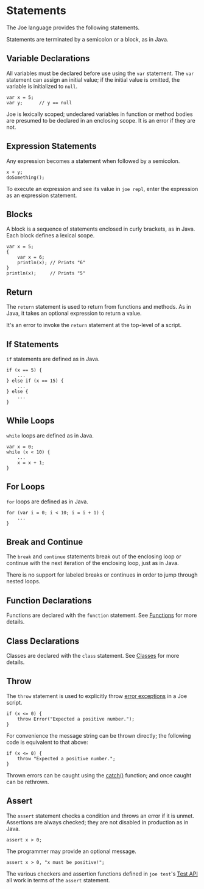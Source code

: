 # Statements

The Joe language provides the following statements.

Statements are terminated by a semicolon or a block, as in Java.

## Variable Declarations

All variables must be declared before use using the `var` statement.
The `var` statement can assign an initial value; if the initial value
is omitted, the variable is initialized to `null`.

```joe
var x = 5;
var y;      // y == null
```

Joe is lexically scoped; undeclared variables in function or method bodies
are presumed to be declared in an enclosing scope.  It is an error if
they are not.

## Expression Statements

Any expression becomes a statement when followed by a semicolon.

```joe
x + y;
doSomething();
```

To execute an expression and see its value in `joe repl`, enter the 
expression as an expression statement.

## Blocks

A block is a sequence of statements enclosed in curly brackets, as in 
Java.  Each block defines a lexical scope.

```joe
var x = 5;
{
    var x = 6;
    println(x); // Prints "6"
}
println(x);     // Prints "5"
```

## Return

The `return` statement is used to return from functions and methods.  As in 
Java, it takes an optional expression to return a value.

It's an error to invoke the `return` statement at the top-level of a script.

## If Statements

`if` statements are defined as in Java.

```joe
if (x == 5) {
    ...
} else if (x == 15) {
    ...
} else {
    ...
}
```

## While Loops

`while` loops are defined as in Java.

```joe
var x = 0;
while (x < 10) {
    ...
    x = x + 1;
}
```

## For Loops

`for` loops are defined as in Java.

```joe
for (var i = 0; i < 10; i = i + 1) {
    ...
}
```

## Break and Continue

The `break` and `continue` statements break out of the enclosing loop or 
continue with the next iteration of the enclosing loop, just as in Java.

There is no support for labeled breaks or continues in order to jump through
nested loops.

## Function Declarations

Functions are declared with the `function` statement.  See
[Functions](functions.md) for more details.

## Class Declarations

Classes are declared with the `class` statement.  See
[Classes](classes.md) for more details.

## Throw

The `throw` statement is used to explicitly throw 
[error exceptions](library/type.joe.Error.md) in a Joe script.

```joe
if (x <= 0) {
    throw Error("Expected a positive number.");
}
```

For convenience the message string can be thrown directly; the following
code is equivalent to that above:

```joe
if (x <= 0) {
    throw "Expected a positive number.";
}
```

Thrown errors can be caught using the 
[catch()](library/pkg.joe.md#function.catch) function; and once caught
can be rethrown.

## Assert

The `assert` statement checks a condition and throws an error if it
is unmet.  Assertions are always checked; they are not disabled in
production as in Java.

```joe
assert x > 0;
```

The programmer may provide an optional message.

```joe
assert x > 0, "x must be positive!";
```

The various checkers and assertion functions defined in 
`joe test`'s [Test API](library/pkg.joe.test.md) all work in terms of
the `assert` statement.

